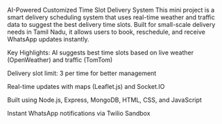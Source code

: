 AI-Powered Customized Time Slot Delivery System
This mini project is a smart delivery scheduling system that uses real-time weather and traffic data to suggest the best delivery time slots. Built for small-scale delivery needs in Tamil Nadu, it allows users to book, reschedule, and receive WhatsApp updates instantly.

Key Highlights:
AI suggests best time slots based on live weather (OpenWeather) and traffic (TomTom)

Delivery slot limit: 3 per time for better management

Real-time updates with maps (Leaflet.js) and Socket.IO

Built using Node.js, Express, MongoDB, HTML, CSS, and JavaScript

Instant WhatsApp notifications via Twilio Sandbox
